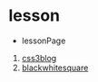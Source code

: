 # lesson

* lessonPage
1. [css3blog](https://github.com/viviier/study-demo/tree/master/css3blog)
2. [blackwhitesquare](https://github.com/viviier/study-demo/tree/master/blackwhitesquare)